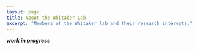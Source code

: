 ```yaml
---
layout: page
title: About the Whitaker Lab
excerpt: "Members of the Whitaker lab and their research interests."
---
```


***work in progress***

